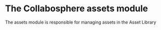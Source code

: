 # The Collabosphere assets module

The assets module is responsible for managing assets in the Asset Library
